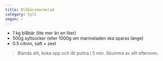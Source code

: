 ```yaml
---
title: Blåbärsmarmelad
category: Sylt
vegan: ✓
---
```


- 1 kg blåbär (lite mer än en liter)
- 500g syltsocker (eller 1000g om marmeladen ska sparas länge)
- 0.5 citron, saft + zest

> Blanda allt, koka upp och låt puttra i 5 min. Skumma av allt eftersom.
